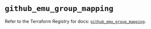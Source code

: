 # `github_emu_group_mapping`

Refer to the Terraform Registry for docs: [`github_emu_group_mapping`](https://registry.terraform.io/providers/integrations/github/5.45.0/docs/resources/emu_group_mapping).
